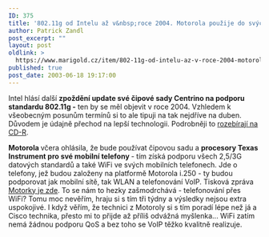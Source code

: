 ```yaml
---
ID: 375
title: '802.11g od Intelu až v&nbsp;roce 2004. Motorola použije do svých mobilů čipovou sadu TI a&nbsp;tím přidá WiFi'
author: Patrick Zandl
post_excerpt: ""
layout: post
oldlink: >
  https://www.marigold.cz/item/802-11g-od-intelu-az-v-roce-2004-motorola-pouzije-do-svych-mobilu-cipovou-sadu-ti-a-tim-prida-wifi
published: true
post_date: 2003-06-18 19:17:00
---
```

<p>
Intel hlásí další <STRONG>zpoždění update své čipové sady Centrino na podporu standardu 802.11g -</STRONG> ten by se měl objevit v roce 2004. Vzhledem k všeobecným posunům termínů si to ale tipuji na tak nejdříve na duben. Důvodem je údajně přechod na lepší technologii. Podrobněji to <A href="http://www.cdr.cz/a/novinky#5571" target=_blank>rozebírají na CD-R</A>. </p>

<p>
<STRONG>Motorola </STRONG>včera ohlásila, že bude používat čipovou sadu a <STRONG>procesory Texas Instrument pro své mobilní telefony </STRONG>- tím získá podporu všech 2,5/3G datových standardů a také WiFi ve svých mobilních telefonech. Jde o telefony, jež budou založeny na platformě Motorola i.250 - ty budou podporovat jak mobilní sítě, tak WLAN a telefonování VoIP. Tisková zpráva <A href="http://www.motorola.com/wlan/news-061703.html" target=_blank>Motorky je zde</A>. To se nám to hezky zašmodrchává - telefonování přes WiFi? Tomu moc nevěřím, hraju si s tím tři týdny a výsledky nejsou extra uspokojivé. I když věřím, že technici z Motoroly si s tím poradí lépe než já a Cisco technika, přesto mi to přijde až příliš odvážná myšlenka... WiFi zatím nemá žádnou podporu QoS a bez toho se VoIP těžko kvalitně realizuje.</p>
